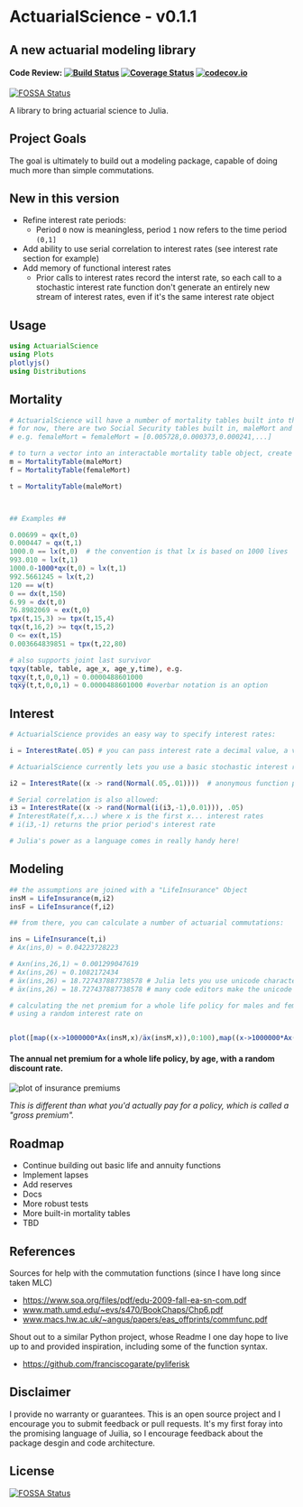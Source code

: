 # ActuarialScience -  v0.1.1
## A new actuarial modeling library

#### Code Review: [![Build Status](https://travis-ci.org/alecloudenback/ActuarialScience.jl.svg?branch=master)](https://travis-ci.org/alecloudenback/ActuarialScience.jl) [![Coverage Status](https://coveralls.io/repos/github/alecloudenback/ActuarialScience.jl/badge.svg?branch=master)](https://coveralls.io/github/alecloudenback/ActuarialScience.jl?branch=master) [![codecov.io](http://codecov.io/github/alecloudenback/ActuarialScience.jl/coverage.svg?branch=master)](http://codecov.io/github/alecloudenback/ActuarialScience.jl?branch=master)
[![FOSSA Status](https://app.fossa.io/api/projects/git%2Bgithub.com%2Falecloudenback%2FActuarialScience.jl.svg?type=shield)](https://app.fossa.io/projects/git%2Bgithub.com%2Falecloudenback%2FActuarialScience.jl?ref=badge_shield)

A library to bring actuarial science to Julia.

## Project Goals
The goal is ultimately to build out a modeling package, capable of doing much more than simple commutations.

## New in this version
 - Refine interest rate periods:
   - Period `0` now is meaningless, period `1` now refers to the time period `(0,1]` 
 - Add ability to use serial correlation to interest rates (see interest rate section for example)
 - Add memory of functional interest rates
    - Prior calls to interest rates record the interst rate, so each call to a stochastic interest rate function don't generate an entirely new stream of interest rates, even if it's the same interest rate object 

## Usage



```julia
using ActuarialScience
using Plots
plotlyjs()
using Distributions
```
## Mortality


```julia
# ActuarialScience will have a number of mortality tables built into the package
# for now, there are two Social Security tables built in, maleMort and femaleMort
# e.g. femaleMort = femaleMort = [0.005728,0.000373,0.000241,...]

# to turn a vector into an interactable mortality table object, create a MortalityTable Object
m = MortalityTable(maleMort)
f = MortalityTable(femaleMort)

t = MortalityTable(maleMort)



## Examples ##

0.00699 ≈ qx(t,0)
0.000447 ≈ qx(t,1)
1000.0 == lx(t,0)  # the convention is that lx is based on 1000 lives
993.010 ≈ lx(t,1)
1000.0-1000*qx(t,0) ≈ lx(t,1)
992.5661245 ≈ lx(t,2)
120 == w(t)
0 == dx(t,150)
6.99 ≈ dx(t,0)
76.8982069 ≈ ex(t,0)
tpx(t,15,3) >= tpx(t,15,4)
tqx(t,16,2) >= tqx(t,15,2)
0 <= ex(t,15)
0.003664839851 ≈ tpx(t,22,80)

# also supports joint last survivor
tqxy(table, table, age_x, age_y,time), e.g.
tqxy(t,t,0,0,1) ≈ 0.0000488601000
tqx̅y̅(t,t,0,0,1) ≈ 0.0000488601000 #overbar notation is an option
```

## Interest


```julia
# ActuarialScience provides an easy way to specify interest rates:

i = InterestRate(.05) # you can pass interest rate a decimal value, a vector, or a function that returns a value 

# ActuarialScience currently lets you use a basic stochastic interest rate form

i2 = InterestRate((x -> rand(Normal(.05,.01))))  # anonymous function provides an easy way to add a stochastic interest rate

# Serial correlation is also allowed:
i3 = InterestRate((x -> rand(Normal(i(i3,-1),0.01))), .05)
# InterestRate(f,x...) where x is the first x... interest rates
# i(i3,-1) returns the prior period's interest rate

# Julia's power as a language comes in really handy here!
```

## Modeling


```julia
## the assumptions are joined with a "LifeInsurance" Object
insM = LifeInsurance(m,i2)
insF = LifeInsurance(f,i2)

## from there, you can calculate a number of actuarial commutations:

ins = LifeInsurance(t,i)
# Ax(ins,0) ≈ 0.04223728223

# Axn(ins,26,1) ≈ 0.001299047619
# Ax(ins,26) ≈ 0.1082172434
# äx(ins,26) = 18.727437887738578 # Julia lets you use unicode characters, so you can use the a-dot-dot as the actual function
# äx(ins,26) = 18.727437887738578 # many code editors make the unicode characters really easy, but helper functions provide compatibility
```


```julia
# calculating the net premium for a whole life policy for males and females
# using a random interest rate on


plot([map((x->1000000*Ax(insM,x)/äx(insM,x)),0:100),map((x->1000000*Ax(insF,x)/äx(insF,x)),0:100)],xlabel="Age",ylabel="Yearly Cost",yscale = :log10)
```
#### The annual net premium for a whole life policy, by age, with a random discount rate. 

![plot of insurance premiums](http://i.imgur.com/UbjrWci.png)

*This is different than what you'd actually pay for a policy, which is called a "gross premium".*  



## Roadmap
- Continue building out basic life and annuity functions
- Implement lapses
- Add reserves
- Docs
- More robust tests
- More built-in mortality tables
- TBD


## References
Sources for help with the commutation functions (since I have long since taken MLC)
- https://www.soa.org/files/pdf/edu-2009-fall-ea-sn-com.pdf
- www.math.umd.edu/~evs/s470/BookChaps/Chp6.pdf
- www.macs.hw.ac.uk/~angus/papers/eas_offprints/commfunc.pdf

Shout out to a similar Python project, whose Readme I one day hope to live up to and provided inspiration, including some of the function syntax.

 - https://github.com/franciscogarate/pyliferisk 

## Disclaimer
I provide no warranty or guarantees. This is an open source project and I encourage you to submit feedback or pull requests. It's my first foray into the promising language of Juilia, so I encourage feedback about the package desgin and code architecture.


## License
[![FOSSA Status](https://app.fossa.io/api/projects/git%2Bgithub.com%2Falecloudenback%2FActuarialScience.jl.svg?type=large)](https://app.fossa.io/projects/git%2Bgithub.com%2Falecloudenback%2FActuarialScience.jl?ref=badge_large)